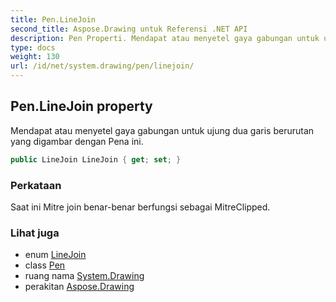 ```yaml
---
title: Pen.LineJoin
second_title: Aspose.Drawing untuk Referensi .NET API
description: Pen Properti. Mendapat atau menyetel gaya gabungan untuk ujung dua garis berurutan yang digambar dengan Pena ini.
type: docs
weight: 130
url: /id/net/system.drawing/pen/linejoin/
---
```

## Pen.LineJoin property

Mendapat atau menyetel gaya gabungan untuk ujung dua garis berurutan yang digambar dengan Pena ini.

```csharp
public LineJoin LineJoin { get; set; }
```

### Perkataan

Saat ini Mitre join benar-benar berfungsi sebagai MitreClipped.

### Lihat juga

* enum [LineJoin](../../../system.drawing.drawing2d/linejoin/)
* class [Pen](../)
* ruang nama [System.Drawing](../../pen/)
* perakitan [Aspose.Drawing](../../../)



